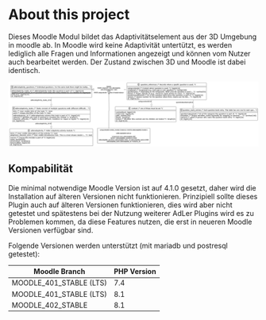 # About this project

Dieses Moodle Modul bildet das Adaptivitätselement aus der 3D Umgebung in moodle ab.
In Moodle wird keine Adaptivität untertützt, es werden lediglich alle Fragen und Informationen angezeigt
und können vom Nutzer auch bearbeitet werden. Der Zustand zwischen 3D und Moodle ist dabei identisch.

![database diagram](db_diagram.png)


## Kompabilität
Die minimal notwendige Moodle Version ist auf 4.1.0 gesetzt, daher wird die Installation auf älteren Versionen nicht funktionieren.
Prinzipiell sollte dieses Plugin auch auf älteren Versionen funktionieren, dies wird aber nicht getestet und spätestens bei der
Nutzung weiterer AdLer Plugins wird es zu Problemen kommen, da diese Features nutzen, die erst in neueren Moodle Versionen verfügbar sind.

Folgende Versionen werden unterstützt (mit mariadb und postresql getestet):

| Moodle Branch           | PHP Version |
|-------------------------|-------------|
| MOODLE_401_STABLE (LTS) | 7.4         |
| MOODLE_401_STABLE (LTS) | 8.1         |
| MOODLE_402_STABLE       | 8.1         |

